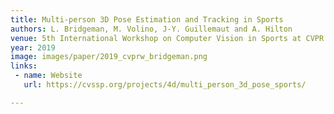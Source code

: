 ```yaml
---
title: Multi-person 3D Pose Estimation and Tracking in Sports
authors: L. Bridgeman, M. Volino, J-Y. Guillemaut and A. Hilton
venue: 5th International Workshop on Computer Vision in Sports at CVPR
year: 2019
image: images/paper/2019_cvprw_bridgeman.png
links:
 - name: Website
   url: https://cvssp.org/projects/4d/multi_person_3d_pose_sports/

---
```


